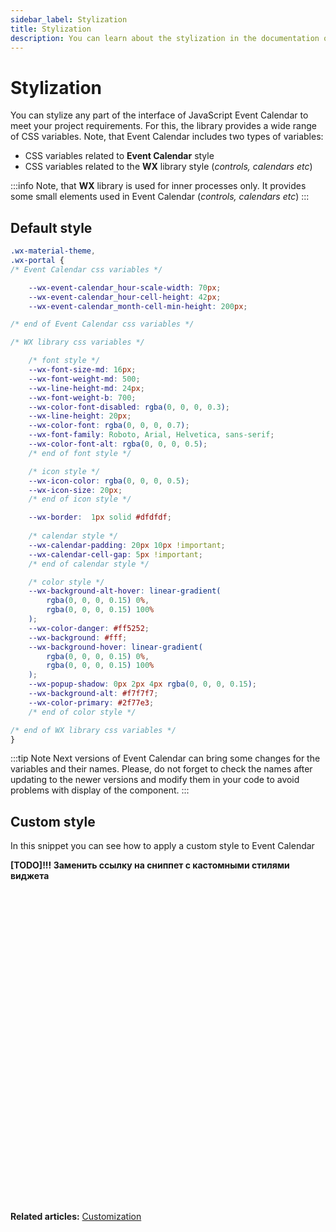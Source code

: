 ```yaml
---
sidebar_label: Stylization
title: Stylization
description: You can learn about the stylization in the documentation of the DHTMLX JavaScript Event Calendar library. Browse developer guides and API reference, try out code examples and live demos, and download a free 30-day evaluation version of DHTMLX Event Calendar.
---
```


# Stylization

You can stylize any part of the interface of JavaScript Event Calendar to meet your project requirements. For this, the library provides a wide range of CSS variables. Note, that Event Calendar includes two types of variables:
- CSS variables related to **Event Calendar** style
- CSS variables related to the **WX** library style (*controls, calendars etc*)

:::info
Note, that **WX** library is used for inner processes only. It provides some small elements used in Event Calendar (*controls, calendars etc*)
:::

## Default style

~~~css
.wx-material-theme,
.wx-portal {
/* Event Calendar css variables */

    --wx-event-calendar_hour-scale-width: 70px;
    --wx-event-calendar_hour-cell-height: 42px;
    --wx-event-calendar_month-cell-min-height: 200px;

/* end of Event Calendar css variables */

/* WX library css variables */

    /* font style */
    --wx-font-size-md: 16px;
    --wx-font-weight-md: 500;
    --wx-line-height-md: 24px;
    --wx-font-weight-b: 700;
    --wx-color-font-disabled: rgba(0, 0, 0, 0.3);
    --wx-line-height: 20px;
    --wx-color-font: rgba(0, 0, 0, 0.7);
    --wx-font-family: Roboto, Arial, Helvetica, sans-serif;
    --wx-color-font-alt: rgba(0, 0, 0, 0.5);
    /* end of font style */

    /* icon style */
    --wx-icon-color: rgba(0, 0, 0, 0.5);
    --wx-icon-size: 20px;
    /* end of icon style */

    --wx-border:  1px solid #dfdfdf;
    
    /* calendar style */
    --wx-calendar-padding: 20px 10px !important;
    --wx-calendar-cell-gap: 5px !important;
    /* end of calendar style */

    /* color style */
    --wx-background-alt-hover: linear-gradient(
        rgba(0, 0, 0, 0.15) 0%,
        rgba(0, 0, 0, 0.15) 100%
    );
    --wx-color-danger: #ff5252;
    --wx-background: #fff;
    --wx-background-hover: linear-gradient(
        rgba(0, 0, 0, 0.15) 0%,
        rgba(0, 0, 0, 0.15) 100%
    );
    --wx-popup-shadow: 0px 2px 4px rgba(0, 0, 0, 0.15);
    --wx-background-alt: #f7f7f7;
    --wx-color-primary: #2f77e3;
    /* end of color style */

/* end of WX library css variables */
}
~~~

:::tip Note
Next versions of Event Calendar can bring some changes for the variables and their names. Please, do not forget to check the names after updating to the newer versions and modify them in your code to avoid problems with display of the component.
:::

## Custom style

In this snippet you can see how to apply a custom style to Event Calendar

**[TODO]!!! Заменить ссылку на сниппет с кастомными стилями виджета**
<iframe src="" frameborder="0" class="snippet_iframe" width="100%" height="500"></iframe>

**Related articles:** [Customization](../customization/#custom-styles)
